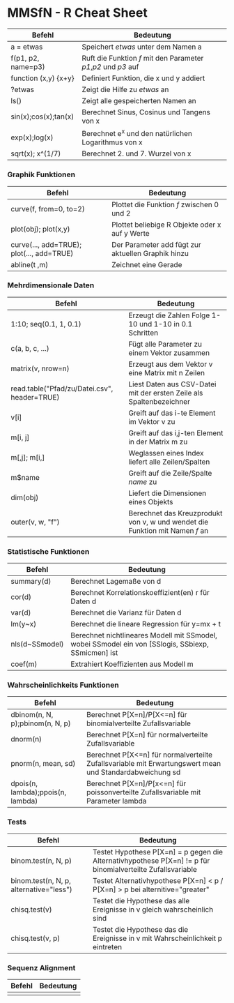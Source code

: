 # MMSfN - R Cheat Sheet


| Befehl | Bedeutung |
| --- | --- |
| <c r>a = etwas</c> | Speichert *etwas* unter dem Namen a |
| <c r>f(p1, p2, name=p3)</c> | Ruft die Funktion *f* mit den Parameter *p1*,*p2* und *p3* auf |
| <c r>function (x,y) {x+y}</c> | Definiert Funktion, die x und y addiert|
| <c r>?etwas</c> | Zeigt die Hilfe zu *etwas* an |
| <c r>ls()</c> | Zeigt alle gespeicherten Namen an |
| <c r>sin(x);cos(x);tan(x)</c> | Berechnet Sinus, Cosinus und Tangens von x |
| <c r>exp(x);log(x)</c> | Berechnet e<sup>x</sup> und den natürlichen Logarithmus von x |
| <c r>sqrt(x); x^(1/7)</c> | Berechnet 2. und 7. Wurzel von x|

### Graphik Funktionen

| Befehl | Bedeutung |
| --- | --- |
| <c r>curve(f, from=0, to=2)</c> | Plottet die Funktion *f* zwischen 0 und 2 |
| <c r>plot(obj); plot(x,y)</c> | Plottet beliebige R Objekte oder x auf y Werte |
| <c r>curve(..., add=TRUE); plot(..., add=TRUE)</c> | Der Parameter add fügt zur aktuellen Graphik hinzu |
| <c r>abline(t ,m)</c> | Zeichnet eine Gerade <math>y = mx +t</math> |

### Mehrdimensionale Daten

| Befehl | Bedeutung |
| --- | --- |
| <c r>1:10; seq(0.1, 1, 0.1)</c> | Erzeugt die Zahlen Folge 1-10 und 1-10 in 0.1 Schritten |
| <c r>c(a, b, c, ...)</c> | Fügt alle Parameter zu einem Vektor zusammen |
| <c r>matrix(v, nrow=n)</c> | Erzeugt aus dem Vektor v eine Matrix mit n Zeilen |
| <c r>read.table("Pfad/zu/Datei.csv", header=TRUE)</c> | Liest Daten aus CSV-Datei mit der ersten Zeile als Spaltenbezeichner |
| <c r>v[i]</c> | Greift auf das i-te Element im Vektor v zu |
| <c r>m[i, j]</c> | Greift auf das i,j-ten Element in der Matrix m zu |
| <c r>m[,j]; m[i,]</c> | Weglassen eines Index liefert alle Zeilen/Spalten |
| <c r>m$name</c> | Greift auf die Zeile/Spalte *name* zu |
| <c r>dim(obj)</c> | Liefert die Dimensionen eines Objekts |
| <c r>outer(v, w, "f")</c> | Berechnet das Kreuzprodukt von v, w und wendet die Funktion mit Namen *f* an |

### Statistische Funktionen

| Befehl | Bedeutung |
| --- | --- |
| <c r>summary(d)</c> | Berechnet Lagemaße von d 
| <c r>cor(d)</c> | Berechnet Korrelationskoeffizient(en) r für Daten d|
| <c r>var(d)</c> | Berechnet die Varianz für Daten d |
| <c r>lm(y~x)</c> | Berechnet die lineare Regression für y=mx + t |
| <c r>nls(d~SSmodel)</c> | Berechnet nichtlineares Modell mit SSmodel, wobei SSmodel ein von [SSlogis, SSbiexp, SSmicmen] ist|
| <c r>coef(m)</c> | Extrahiert Koeffizienten aus Modell m |

### Wahrscheinlichkeits Funktionen

| Befehl | Bedeutung |
| --- | --- |
| <c r>dbinom(n, N, p);pbinom(n, N, p)</c> | Berechnet P[X=n]/P[X<=n] für binomialverteilte Zufallsvariable |
| <c r>dnorm(n)</c> | Berechnet P[X=n] für normalverteilte Zufallsvariable |
| <c r>pnorm(n, mean, sd)</c> | Berechnet P[X<=n] für normalverteilte Zufallsvariable mit  Erwartungswert mean und Standardabweichung sd |
| <c r>dpois(n, lambda);ppois(n, lambda)</c> | Berechnet P[X=n]/P[x<=n] für poissonverteilte Zufallsvariable mit Parameter lambda |

### Tests

| Befehl | Bedeutung |
| --- | --- |
| <c r>binom.test(n, N, p)</c> | Testet Hypothese P[X=n] = p gegen die Alternativhypothese P[X=n] != p für binomialverteilte Zufallsvariable |
| <c r>binom.test(n, N, p, alternative="less")</c> | Testet Alternativhypothese P[X=n] < p / P[X=n] > p bei alternitive="greater" |
| <c r>chisq.test(v)</c> | Testet die Hypothese das alle Ereignisse in v gleich wahrscheinlich sind |
| <c r>chisq.test(v, p)</c> | Testet die Hypothese das die Ereignisse in v mit Wahrscheinlichkeit p eintreten |

### Sequenz Alignment

| Befehl | Bedeutung |
| --- | --- |
| <c r></c> | |

<!--- damit pandoc syntax highlighting benutzt -->
```c++
```

